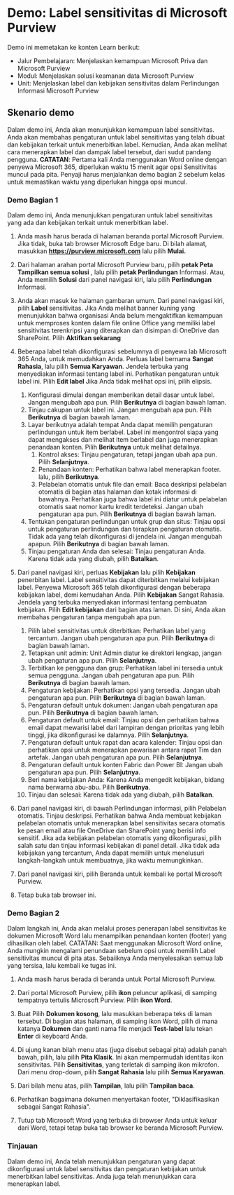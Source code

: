 <!---
---
Demo: Judul: 'Label sensitivitas di Microsoft Purview' Jalur Pembelajaran/Modul/Unit: 'Jalur Pembelajaran: Menjelaskan kemampuan Microsoft Priva dan Microsoft Purview; Modul 2:Menjelaskan solusi keamanan data Microsoft Purview; Unit 4: Menjelaskan label dan kebijakan sensitivitas dalam Perlindungan Informasi Microsoft Purview'
---
--->

# Demo: Label sensitivitas di Microsoft Purview

Demo ini memetakan ke konten Learn berikut:

- Jalur Pembelajaran: Menjelaskan kemampuan Microsoft Priva dan Microsoft Purview
- Modul: Menjelaskan solusi keamanan data Microsoft Purview
- Unit: Menjelaskan label dan kebijakan sensitivitas dalam Perlindungan Informasi Microsoft Purview

## Skenario demo

Dalam demo ini, Anda akan menunjukkan kemampuan label sensitivitas.  Anda akan membahas pengaturan untuk label sensitivitas yang telah dibuat dan kebijakan terkait untuk menerbitkan label.   Kemudian, Anda akan melihat cara menerapkan label dan dampak label tersebut, dari sudut pandang pengguna.  **CATATAN**: Pertama kali Anda menggunakan Word online dengan penyewa Microsoft 365, diperlukan waktu 15 menit agar opsi Sensitivitas muncul pada pita.  Penyaji harus menjalankan demo bagian 2 sebelum kelas untuk memastikan waktu yang diperlukan hingga opsi muncul.

### Demo Bagian 1

Dalam demo ini, Anda menunjukkan pengaturan untuk label sensitivitas yang ada dan kebijakan terkait untuk menerbitkan label.

1. Anda masih harus berada di halaman beranda portal Microsoft Purview. Jika tidak, buka tab browser Microsoft Edge baru. Di bilah alamat, masukkan **https://purview.microsoft.com** lalu pilih **Mulai.**  

1. Dari halaman arahan portal Microsoft Purview baru, pilih **petak Peta Tampilkan semua solusi** , lalu pilih **petak Perlindungan** Informasi. Atau, Anda memilih **Solusi** dari panel navigasi kiri, lalu pilih **Perlindungan** Informasi.

1. Anda akan masuk ke halaman gambaran umum. Dari panel navigasi kiri, pilih **Label** sensitivitas. Jika Anda melihat banner kuning yang menunjukkan bahwa organisasi Anda belum mengaktifkan kemampuan untuk memproses konten dalam file online Office yang memiliki label sensitivitas terenkripsi yang diterapkan dan disimpan di OneDrive dan SharePoint.  Pilih **Aktifkan sekarang**

1. Beberapa label telah dikonfigurasi sebelumnya di penyewa lab Microsoft 365 Anda, untuk memudahkan Anda. Perluas label bernama **Sangat Rahasia**, lalu pilih **Semua Karyawan**.  Jendela terbuka yang menyediakan informasi tentang label ini.  Perhatikan pengaturan untuk label ini.  Pilih **Edit label** Jika Anda tidak melihat opsi ini, pilih elipsis.
    1. Konfigurasi dimulai dengan memberikan detail dasar untuk label.  Jangan mengubah apa pun.  Pilih **Berikutnya** di bagian bawah laman.
    1. Tinjau cakupan untuk label ini. Jangan mengubah apa pun.  Pilih **Berikutnya** di bagian bawah laman.
    1. Layar berikutnya adalah tempat Anda dapat memilih pengaturan perlindungan untuk item berlabel. Label ini mengontrol siapa yang dapat mengakses dan melihat item berlabel dan juga menerapkan penandaan konten.  Pilih **Berikutnya** untuk melihat detailnya.
        1. Kontrol akses: Tinjau pengaturan, tetapi jangan ubah apa pun.  Pilih **Selanjutnya**.
        1. Penandaan konten: Perhatikan bahwa label menerapkan footer.  lalu, pilih **Berikutnya**.
        1. Pelabelan otomatis untuk file dan email: Baca deskripsi pelabelan otomatis di bagian atas halaman dan kotak informasi di bawahnya.  Perhatikan juga bahwa label ini diatur untuk pelabelan otomatis saat nomor kartu kredit terdeteksi. Jangan ubah pengaturan apa pun.  Pilih **Berikutnya** di bagian bawah laman.
    1. Tentukan pengaturan perlindungan untuk grup dan situs: Tinjau opsi untuk pengaturan perlindungan dan terapkan pengaturan otomatis.  Tidak ada yang telah dikonfigurasi di jendela ini.  Jangan mengubah apapun. Pilih **Berikutnya** di bagian bawah laman.
    1. Tinjau pengaturan Anda dan selesai: Tinjau pengaturan Anda.  Karena tidak ada yang diubah, pilih **Batalkan**.

1. Dari panel navigasi kiri, perluas **Kebijakan** lalu pilih **Kebijakan** penerbitan label.  Label sensitivitas dapat diterbitkan melalui kebijakan label.  Penyewa Microsoft 365 telah dikonfigurasi dengan beberapa kebijakan label, demi kemudahan Anda. Pilih **Kebijakan** Sangat Rahasia.  Jendela yang terbuka menyediakan informasi tentang pembuatan kebijakan. Pilih **Edit kebijakan** dari bagian atas laman.  Di sini, Anda akan membahas pengaturan tanpa mengubah apa pun.
    1. Pilih label sensitivitas untuk diterbitkan: Perhatikan label yang tercantum.  Jangan ubah pengaturan apa pun.  Pilih **Berikutnya** di bagian bawah laman.
    1. Tetapkan unit admin: Unit Admin diatur ke direktori lengkap, jangan ubah pengaturan apa pun. Pilih **Selanjutnya**.  
    1. Terbitkan ke pengguna dan grup: Perhatikan label ini tersedia untuk semua pengguna.  Jangan ubah pengaturan apa pun.  Pilih **Berikutnya** di bagian bawah laman.
    1. Pengaturan kebijakan: Perhatikan opsi yang tersedia. Jangan ubah pengaturan apa pun.  Pilih **Berikutnya** di bagian bawah laman.
    1. Pengaturan default untuk dokumen: Jangan ubah pengaturan apa pun.  Pilih **Berikutnya** di bagian bawah laman.
    1. Pengaturan default untuk email: Tinjau opsi dan perhatikan bahwa email dapat mewarisi label dari lampiran dengan prioritas yang lebih tinggi, jika dikonfigurasi ke dalamnya. Pilih **Selanjutnya**.
    1. Pengaturan default untuk rapat dan acara kalender: Tinjau opsi dan perhatikan opsi untuk menerapkan pewarisan antara rapat Tim dan artefak. Jangan ubah pengaturan apa pun.  Pilih **Selanjutnya**.
    1. Pengaturan default untuk konten Fabric dan Power BI: Jangan ubah pengaturan apa pun.  Pilih **Selanjutnya**.
    1. Beri nama kebijakan Anda: Karena Anda mengedit kebijakan, bidang nama berwarna abu-abu.  Pilih **Berikutnya**.
    1. Tinjau dan selesai: Karena tidak ada yang diubah, pilih **Batalkan**.

1. Dari panel navigasi kiri, di bawah Perlindungan informasi, pilih Pelabelan otomatis. Tinjau deskripsi. Perhatikan bahwa Anda membuat kebijakan pelabelan otomatis untuk menerapkan label sensitivitas secara otomatis ke pesan email atau file OneDrive dan SharePoint yang berisi info sensitif. Jika ada kebijakan pelabelan otomatis yang dikonfigurasi, pilih salah satu dan tinjau informasi kebijakan di panel detail.  Jika tidak ada kebijakan yang tercantum, Anda dapat memilih untuk menelusuri langkah-langkah untuk membuatnya, jika waktu memungkinkan.

1. Dari panel navigasi kiri, pilih Beranda untuk kembali ke portal Microsoft Purview.

1. Tetap buka tab browser ini.

### Demo Bagian 2

Dalam langkah ini, Anda akan melalui proses penerapan label sensitivitas ke dokumen Microsoft Word lalu menampilkan penandaan konten (footer) yang dihasilkan oleh label. CATATAN: Saat menggunakan Microsoft Word online, Anda mungkin mengalami penundaan sebelum opsi untuk memilih Label sensitivitas muncul di pita atas.  Sebaiiknya Anda menyelesaikan semua lab yang tersisa, lalu kembali ke tugas ini.

1. Anda masih harus berada di beranda untuk Portal Microsoft Purview. 
1. Dari portal Microsoft Purview, pilih **ikon** peluncur aplikasi, di samping tempatnya tertulis Microsoft Purview. Pilih **ikon Word**.  

1. Buat Pilih **Dokumen kosong**, lalu masukkan beberapa teks di laman tersebut.  Di bagian atas halaman, di samping ikon Word, pilih di mana katanya **Dokumen** dan ganti nama file menjadi **Test-label** lalu tekan **Enter** di keyboard Anda.

1. Di ujung kanan bilah menu atas (juga disebut sebagai pita) adalah panah bawah, pilih, lalu pilih **Pita Klasik**.  Ini akan mempermudah identitas ikon sensitivitas. Pilih **Sensitivitas**, yang terletak di samping ikon mikrofon. Dari menu drop-down, pilih **Sangat Rahasia** lalu pilih **Semua Karyawan**.  

1. Dari bilah menu atas, pilih **Tampilan**, lalu pilih **Tampilan baca**.

1. Perhatikan bagaimana dokumen menyertakan footer, "Diklasifikasikan sebagai Sangat Rahasia".  

1. Tutup tab Microsoft Word yang terbuka di browser Anda untuk keluar dari Word, tetapi tetap buka tab browser ke beranda Microsoft Purview.

### Tinjauan

Dalam demo ini, Anda telah menunjukkan pengaturan yang dapat dikonfigurasi untuk label sensitivitas dan pengaturan kebijakan untuk menerbitkan label sensitivitas. Anda juga telah menunjukkan cara menerapkan label.
